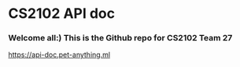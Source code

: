 # CS2102 API doc
### Welcome all:) This is the Github repo for CS2102 Team 27 

<https://api-doc.pet-anything.ml>

